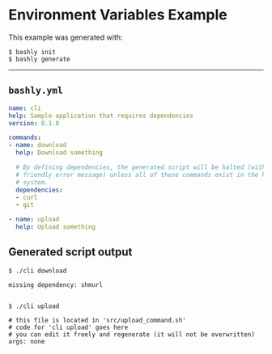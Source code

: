 Environment Variables Example
==================================================

This example was generated with:

    $ bashly init
    $ bashly generate

-----

## `bashly.yml`

```yaml
name: cli
help: Sample application that requires dependencies
version: 0.1.0

commands:
- name: download
  help: Download something

  # By defining dependencies, the generated script will be halted (with a
  # friendly error message) unless all of these commands exist in the host
  # system.
  dependencies:
  - curl
  - git

- name: upload
  help: Upload something
```

## Generated script output

```shell
$ ./cli download

missing dependency: shmurl


$ ./cli upload

# this file is located in 'src/upload_command.sh'
# code for 'cli upload' goes here
# you can edit it freely and regenerate (it will not be overwritten)
args: none


```



